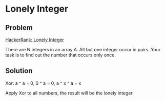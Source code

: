 Lonely Integer
===

Problem
-------

[HackerRank: Lonely Integer](https://www.hackerrank.com/challenges/lonely-integer)

There are N integers in an array A. All but one integer occur in pairs. Your task is to find out the number that occurs only once.

Solution
--------

Xor: a ^ a = 0, 0 ^ a = 0, a ^ x ^ a = x

Apply Xor to all numbers, the result will be the lonely integer.

